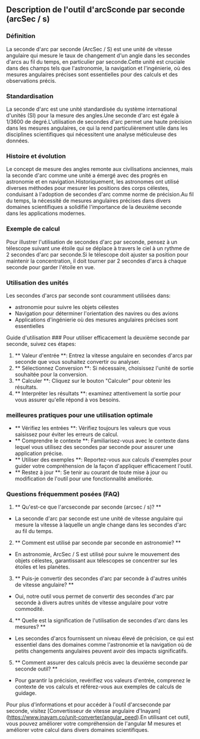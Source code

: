 ## Description de l'outil d'arcSconde par seconde (arcSec / s)

### Définition
La seconde d'arc par seconde (ArcSec / S) est une unité de vitesse angulaire qui mesure le taux de changement d'un angle dans les secondes d'arcs au fil du temps, en particulier par seconde.Cette unité est cruciale dans des champs tels que l'astronomie, la navigation et l'ingénierie, où des mesures angulaires précises sont essentielles pour des calculs et des observations précis.

### Standardisation
La seconde d'arc est une unité standardisée du système international d'unités (SI) pour la mesure des angles.Une seconde d'arc est égale à 1/3600 de degré.L'utilisation de secondes d'arc permet une haute précision dans les mesures angulaires, ce qui la rend particulièrement utile dans les disciplines scientifiques qui nécessitent une analyse méticuleuse des données.

### Histoire et évolution
Le concept de mesure des angles remonte aux civilisations anciennes, mais la seconde d'arc comme une unité a émergé avec des progrès en astronomie et en navigation.Historiquement, les astronomes ont utilisé diverses méthodes pour mesurer les positions des corps célestes, conduisant à l'adoption de secondes d'arc comme norme de précision.Au fil du temps, la nécessité de mesures angulaires précises dans divers domaines scientifiques a solidifié l'importance de la deuxième seconde dans les applications modernes.

### Exemple de calcul
Pour illustrer l'utilisation de secondes d'arc par seconde, pensez à un télescope suivant une étoile qui se déplace à travers le ciel à un rythme de 2 secondes d'arc par seconde.Si le télescope doit ajuster sa position pour maintenir la concentration, il doit tourner par 2 secondes d'arcs à chaque seconde pour garder l'étoile en vue.

### Utilisation des unités
Les secondes d'arcs par seconde sont couramment utilisées dans:
- astronomie pour suivre les objets célestes
- Navigation pour déterminer l'orientation des navires ou des avions
- Applications d'ingénierie où des mesures angulaires précises sont essentielles

Guide d'utilisation ###
Pour utiliser efficacement la deuxième seconde par seconde, suivez ces étapes:
1. ** Valeur d'entrée **: Entrez la vitesse angulaire en secondes d'arcs par seconde que vous souhaitez convertir ou analyser.
2. ** Sélectionnez Conversion **: Si nécessaire, choisissez l'unité de sortie souhaitée pour la conversion.
3. ** Calculer **: Cliquez sur le bouton "Calculer" pour obtenir les résultats.
4. ** Interpréter les résultats **: examinez attentivement la sortie pour vous assurer qu'elle répond à vos besoins.

### meilleures pratiques pour une utilisation optimale
- ** Vérifiez les entrées **: Vérifiez toujours les valeurs que vous saisissez pour éviter les erreurs de calcul.
- ** Comprendre le contexte **: Familiarisez-vous avec le contexte dans lequel vous utilisez des secondes par seconde pour assurer une application précise.
- ** Utiliser des exemples **: Reportez-vous aux calculs d'exemples pour guider votre compréhension de la façon d'appliquer efficacement l'outil.
- ** Restez à jour **: Se tenir au courant de toute mise à jour ou modification de l'outil pour une fonctionnalité améliorée.

### Questions fréquemment posées (FAQ)

1. ** Qu'est-ce que l'arcseconde par seconde (arcsec / s)? **
- La seconde d'arc par seconde est une unité de vitesse angulaire qui mesure la vitesse à laquelle un angle change dans les secondes d'arc au fil du temps.

2. ** Comment est utilisé par seconde par seconde en astronomie? **
- En astronomie, ArcSec / S est utilisé pour suivre le mouvement des objets célestes, garantissant aux télescopes se concentrer sur les étoiles et les planètes.

3. ** Puis-je convertir des secondes d'arc par seconde à d'autres unités de vitesse angulaire? **
- Oui, notre outil vous permet de convertir des secondes d'arc par seconde à divers autres unités de vitesse angulaire pour votre commodité.

4. ** Quelle est la signification de l'utilisation de secondes d'arc dans les mesures? **
- Les secondes d'arcs fournissent un niveau élevé de précision, ce qui est essentiel dans des domaines comme l'astronomie et la navigation où de petits changements angulaires peuvent avoir des impacts significatifs.

5. ** Comment assurer des calculs précis avec la deuxième seconde par seconde outil? **
- Pour garantir la précision, revérifiez vos valeurs d'entrée, comprenez le contexte de vos calculs et référez-vous aux exemples de calculs de guidage.

Pour plus d'informations et pour accéder à l'outil d'arcseconde par seconde, visitez [Convertisseur de vitesse angulaire d'Inayam] (https://www.inayam.co/unit-converter/angular_peed).En utilisant cet outil, vous pouvez améliorer votre compréhension de l'angular M mesures et améliorer votre calcul dans divers domaines scientifiques.